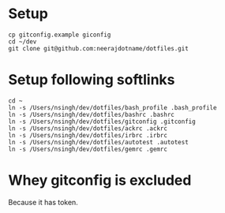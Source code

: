 # Setup

    cp gitconfig.example giconfig
    cd ~/dev
    git clone git@github.com:neerajdotname/dotfiles.git


# Setup following softlinks

    cd ~
    ln -s /Users/nsingh/dev/dotfiles/bash_profile .bash_profile
    ln -s /Users/nsingh/dev/dotfiles/bashrc .bashrc
    ln -s /Users/nsingh/dev/dotfiles/gitconfig .gitconfig
    ln -s /Users/nsingh/dev/dotfiles/ackrc .ackrc
    ln -s /Users/nsingh/dev/dotfiles/irbrc .irbrc
    ln -s /Users/nsingh/dev/dotfiles/autotest .autotest
    ln -s /Users/nsingh/dev/dotfiles/gemrc .gemrc

# Whey gitconfig is excluded

Because it has token.
